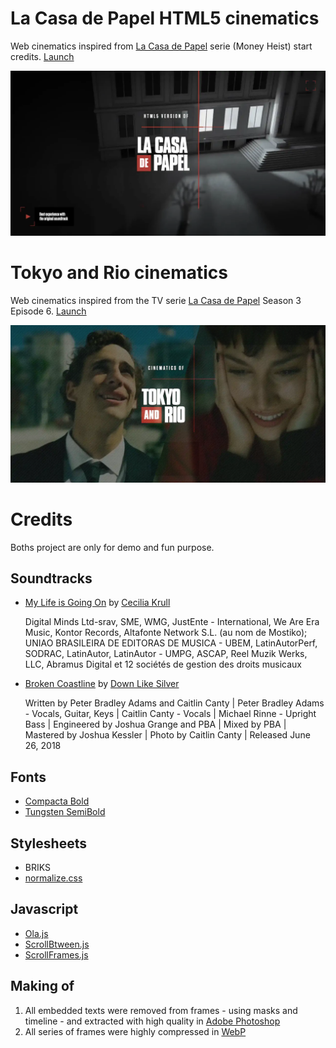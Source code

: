 # La Casa de Papel HTML5 cinematics

Web cinematics inspired from [La Casa de Papel](https://www.antena3.com/series/casa-de-papel/) serie (Money Heist) start credits. 
[Launch](https://olivier3lanc.github.io/folio-casa-de-papel)

[![La Casa de Papel](img/html5_la_casa_de_papel.webp)](https://olivier3lanc.github.io/folio-casa-de-papel)

# Tokyo and Rio cinematics

Web cinematics inspired from the TV serie [La Casa de Papel](https://www.antena3.com/series/casa-de-papel/) Season 3 Episode 6. [Launch](https://olivier3lanc.github.io/folio-casa-de-papel/tokyorio.html)

[![La Casa de Papel](img/html5_tokyo_and_rio.webp)](https://olivier3lanc.github.io/folio-casa-de-papel/tokyorio.html)

# Credits

Boths project are only for demo and fun purpose.

## Soundtracks
*   [My Life is Going On](https://www.youtube.com/watch?v=F1oHBcTdKL4)
    by [Cecilia Krull](https://en.wikipedia.org/wiki/Cecilia_Krull)

    Digital Minds Ltd-srav, SME, WMG, JustEnte - International, We Are Era Music, Kontor Records, Altafonte
    Network S.L. (au nom de Mostiko); UNIAO BRASILEIRA DE EDITORAS DE MUSICA - UBEM, LatinAutorPerf, SODRAC,
    LatinAutor, LatinAutor - UMPG, ASCAP, Reel Muzik Werks, LLC, Abramus Digital et 12 sociétés de gestion des
    droits musicaux
*   [Broken Coastline](https://www.youtube.com/watch?v=kLtu7bc1Huo)
    by [Down Like Silver](https://www.downlikesilver.com)

    Written by Peter Bradley Adams and Caitlin Canty |
    Peter Bradley Adams - Vocals, Guitar, Keys |
    Caitlin Canty - Vocals |
    Michael Rinne - Upright Bass |
    Engineered by Joshua Grange and PBA |
    Mixed by PBA |
    Mastered by Joshua Kessler |
    Photo by Caitlin Canty |
    Released June 26, 2018

## Fonts

* [Compacta Bold](https://www.fontshop.com/families/compacta)
* [Tungsten SemiBold](https://www.typography.com/fonts/tungsten/styles/tungsten)
## Stylesheets

* BRIKS
* [normalize.css](https://necolas.github.io/normalize.css/)

## Javascript

* [Ola.js](https://github.com/franciscop/ola)
* [ScrollBtween.js](https://github.com/olivier3lanc/Scroll-Btween)
* [ScrollFrames.js](https://github.com/olivier3lanc/Scroll-Frames)

## Making of

1. All embedded texts were removed from frames - using masks and timeline - and extracted with high quality in [Adobe Photoshop](https://www.adobe.com/fr/products/photoshop.html)
2. All series of frames were highly compressed in [WebP](https://en.wikipedia.org/wiki/WebP)
